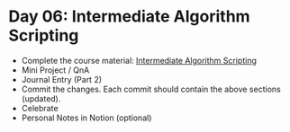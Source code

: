 # Day 06: Intermediate Algorithm Scripting

- Complete the course material: [Intermediate Algorithm Scripting](https://www.freecodecamp.org/learn/javascript-algorithms-and-data-structures/#intermediate-algorithm-scripting)
- Mini Project / QnA
- Journal Entry (Part 2)
- Commit the changes. Each commit should contain the above sections (updated).
- Celebrate
- Personal Notes in Notion (optional)
<!-- [x] to tick -->
